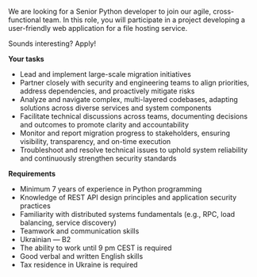 We are looking for a Senior Python developer to join our agile, cross-
functional team. In this role, you will participate in a project developing a
user-friendly web application for a file hosting service.

Sounds interesting? Apply!

**Your tasks**

  * Lead and implement large-scale migration initiatives
  * Partner closely with security and engineering teams to align priorities, address dependencies, and proactively mitigate risks
  * Analyze and navigate complex, multi-layered codebases, adapting solutions across diverse services and system components
  * Facilitate technical discussions across teams, documenting decisions and outcomes to promote clarity and accountability
  * Monitor and report migration progress to stakeholders, ensuring visibility, transparency, and on-time execution
  * Troubleshoot and resolve technical issues to uphold system reliability and continuously strengthen security standards

**Requirements**

  * Minimum 7 years of experience in Python programming
  * Knowledge of REST API design principles and application security practices
  * Familiarity with distributed systems fundamentals (e.g., RPC, load balancing, service discovery)
  * Teamwork and communication skills
  * Ukrainian — B2
  * The ability to work until 9 pm CEST is required
  * Good verbal and written English skills
  * Tax residence in Ukraine is required